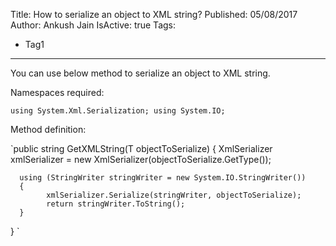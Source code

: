 Title: How to serialize an object to XML string?
Published: 05/08/2017
Author: Ankush Jain
IsActive: true
Tags:
  - Tag1
---
You can use below method to serialize an object to XML string.

Namespaces required:

`using System.Xml.Serialization;
using System.IO;
`

Method definition:

`public string GetXMLString<T>(T objectToSerialize)
{
      XmlSerializer xmlSerializer = new XmlSerializer(objectToSerialize.GetType());

      using (StringWriter stringWriter = new System.IO.StringWriter())
      {
            xmlSerializer.Serialize(stringWriter, objectToSerialize);
            return stringWriter.ToString();
      }
}
`

                